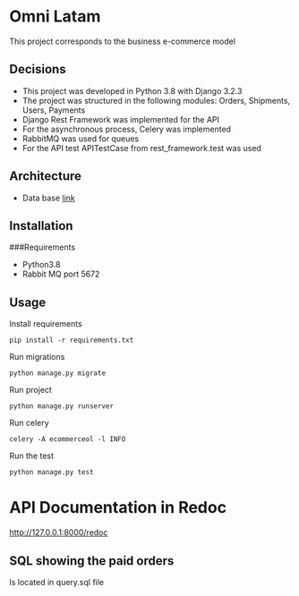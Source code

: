 # Omni Latam

This project corresponds to the business e-commerce model  

## Decisions

- This project was developed in Python 3.8 with Django 3.2.3
- The project was structured in the following modules: Orders, Shipments, Users, Payments
- Django Rest Framework was implemented for the API
- For the asynchronous process, Celery was implemented
- RabbitMQ was used for queues
- For the API test APITestCase from rest_framework.test was used

## Architecture

- Data base  [link](https://drive.google.com/file/d/1-roXGWDPlr0gOjpaf6I1D34nAhykGmfo/view?usp=sharing)


## Installation

###Requirements 
- Python3.8
- Rabbit MQ port 5672 

## Usage

Install requirements 


```
pip install -r requirements.txt
```

Run migrations

```
python manage.py migrate
```

Run project

```
python manage.py runserver 
```

Run celery 

```
celery -A ecommerceol -l INFO
```

Run the test

```
python manage.py test
```

# API Documentation in Redoc 

http://127.0.0.1:8000/redoc 

## SQL showing the paid orders 

Is located in query.sql file

